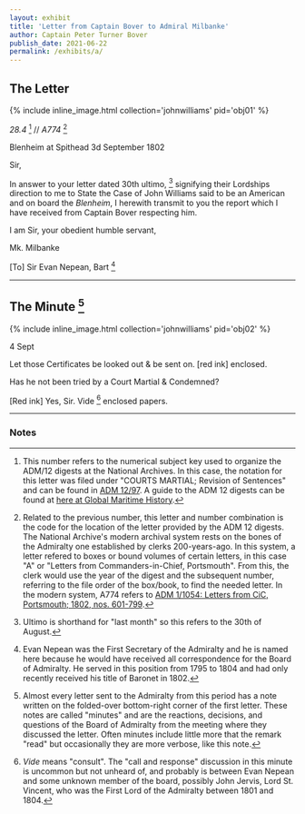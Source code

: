 ```yaml
---
layout: exhibit
title: 'Letter from Captain Bover to Admiral Milbanke'
author: Captain Peter Turner Bover
publish_date: 2021-06-22
permalink: /exhibits/a/
---
```


## The Letter


{% include inline_image.html collection='johnwilliams' pid='obj01' %}


*28.4* [^1] // *A774* [^2]

Blenheim at Spithead
3d September 1802

Sir,

In answer to your letter dated 30th ultimo, [^3] signifying their Lordships direction to me to State the Case of John Williams said to be an American and on board the *Blenheim*, I herewith transmit to you the report which I have received from Captain Bover respecting him.

I am Sir, your obedient humble servant,

Mk. Milbanke


[To] Sir Evan Nepean, Bart [^4]

---

## The Minute [^5]


{% include inline_image.html collection='johnwilliams' pid='obj02' %}


4 Sept

Let those Certificates be looked out & be sent on. [red ink] enclosed.

Has he not been tried by a Court Martial & Condemned?

[Red ink] Yes, Sir. Vide [^6] enclosed papers.

---

### Notes

[^1]: This number refers to the numerical subject key used to organize the ADM/12 digests at the National Archives. In this case, the notation for this letter was filed under "COURTS MARTIAL; Revision of Sentences" and can be found in [ADM 12/97](http://discovery.nationalarchives.gov.uk/details/r/C513829). A guide to the ADM 12 digests can be found at [here at Global Maritime History](http://globalmaritimehistory.com/research-note-adm-12-finding-aid-1800-1840/).

[^2]: Related to the previous number, this letter and number combination is the code for the location of the letter provided by the ADM 12 digests. The National Archive's modern archival system rests on the bones of the Admiralty one established by clerks 200-years-ago. In this system, a letter refered to boxes or bound volumes of certain letters, in this case "A" or "Letters from Commanders-in-Chief, Portsmouth". From this, the clerk would use the year of the digest and the subsequent number, referring to the file order of the box/book, to find the needed letter. In the modern system, A774 refers to [ADM 1/1054: Letters from CiC, Portsmouth; 1802, nos. 601-799](http://discovery.nationalarchives.gov.uk/details/r/C4772137).

[^3]: Ultimo is shorthand for "last month" so this refers to the 30th of August.

[^4]: Evan Nepean was the First Secretary of the Admiralty and he is named here because he would have received all correspondence for the Board of Admiralty. He served in this position from 1795 to 1804 and had only recently received his title of Baronet in 1802.

[^5]: Almost every letter sent to the Admiralty from this period has a note written on the folded-over bottom-right corner of the first letter. These notes are called "minutes" and are the reactions, decisions, and questions of the Board of Admiralty from the meeting where they discussed the letter. Often minutes include little more that the remark "read" but occasionally they are more verbose, like this note.

[^6]: *Vide* means "consult". The "call and response" discussion in this minute is uncommon but not unheard of, and probably is between Evan Nepean and some unknown member of the board, possibly John Jervis, Lord St. Vincent, who was the First Lord of the Admiralty between 1801 and 1804.
